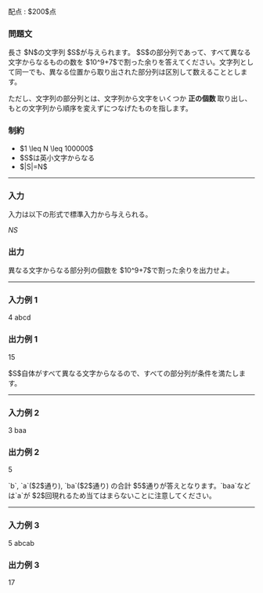 
<div>

<span>

<span>

<p>
配点 : $200$点
</p>

<div>

<section>

### **問題文**

<p>
長さ $N$の文字列 $S$が与えられます。
$S$の部分列であって、すべて異なる文字からなるものの数を $10^9+7$で割った余りを答えてください。文字列として同一でも、異なる位置から取り出された部分列は区別して数えることとします。
</p>

<p>
ただし、文字列の部分列とは、文字列から文字をいくつか 
<strong>
正の個数
</strong>
取り出し、もとの文字列から順序を変えずにつなげたものを指します。
</p>

</section>

</div>

<div>

<section>

### **制約**

<ul>

<li>
$1 \leq N \leq 100000$
</li>

<li>
$S$は英小文字からなる
</li>

<li>
$|S|=N$
</li>

</ul>

</section>

</div>

---

<div>

<div>

<section>

### **入力**

<p>
入力は以下の形式で標準入力から与えられる。
</p>

<div>

$N$$S$
</div>

</section>

</div>

<div>

<section>

### **出力**

<p>
異なる文字からなる部分列の個数を $10^9+7$で割った余りを出力せよ。
</p>

</section>

</div>

</div>

---

<div>

<section>

### **入力例 1**

<div>

4
abcd

</div>

</section>

</div>

<div>

<section>

### **出力例 1**

<div>

15

</div>

<p>
$S$自体がすべて異なる文字からなるので、すべての部分列が条件を満たします。
</p>

</section>

</div>

---

<div>

<section>

### **入力例 2**

<div>

3
baa

</div>

</section>

</div>

<div>

<section>

### **出力例 2**

<div>

5

</div>

<p>
`b`, `a`($2$通り), `ba`($2$通り) の合計 $5$通りが答えとなります。`baa`などは`a`が $2$回現れるため当てはまらないことに注意してください。
</p>

</section>

</div>

---

<div>

<section>

### **入力例 3**

<div>

5
abcab

</div>

</section>

</div>

<div>

<section>

### **出力例 3**

<div>

17

</div>

</section>

</div>

</span>

</span>

</div>
